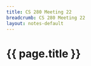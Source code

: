 ```yaml
---
title: CS 280 Meeting 22
breadcrumb: CS 280 Meeting 22
layout: notes-default
---
```

# {{ page.title }}
